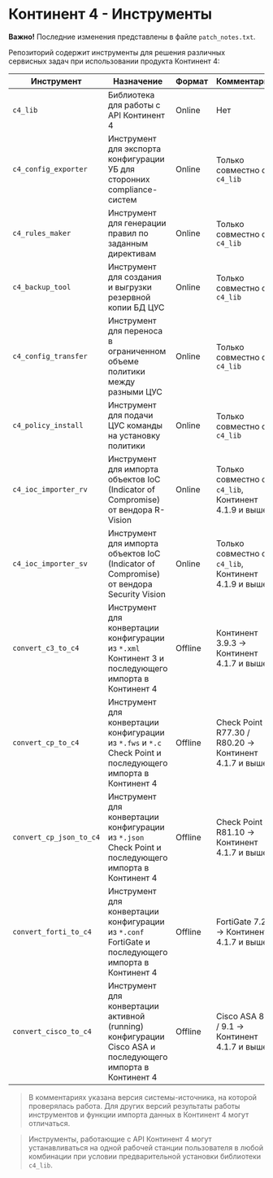 # Континент 4 - Инструменты

**Важно!** Последние изменения представлены в файле `patch_notes.txt`.

Репозиторий содержит инструменты для решения различных сервисных задач при использовании продукта Континент 4:

| Инструмент              | Назначение                                                                                                  | Формат  | Комментарий                                               |
|-------------------------|-------------------------------------------------------------------------------------------------------------|---------|-----------------------------------------------------------|
| `c4_lib`                | Библиотека для работы с API Континент 4                                                                     | Online  | Нет                                                       |
| `c4_config_exporter`    | Инструмент для экспорта конфигурации УБ для сторонних compliance-систем                                     | Online  | Только совместно с `c4_lib`                               |
| `c4_rules_maker`        | Инструмент для генерации правил по заданным директивам                                                      | Online  | Только совместно с `c4_lib`                               |
| `c4_backup_tool`        | Инструмент для создания и выгрузки резервной копии БД ЦУС                                                   | Online  | Только совместно с `c4_lib`                               |
| `c4_config_transfer`    | Инструмент для переноса в ограниченном объеме политики между разными ЦУС                                    | Online  | Только совместно с `c4_lib`                               |
| `c4_policy_install`     | Инструмент для подачи ЦУС команды на установку политики                                                     | Online  | Только совместно с `c4_lib`                               |
| `c4_ioc_importer_rv`    | Инструмент для импорта объектов IoC (Indicator of Compromise) от вендора R-Vision                           | Online  | Только совместно с `c4_lib`, Континент 4.1.9 и выше       |
| `c4_ioc_importer_sv`    | Инструмент для импорта объектов IoC (Indicator of Compromise) от вендора Security Vision                    | Online  | Только совместно с `c4_lib`, Континент 4.1.9 и выше       |
| `convert_с3_to_c4`      | Инструмент для конвертации конфигурации из `*.xml` Континент 3 и последующего импорта в Континент 4         | Offline | Континент 3.9.3 &rarr; Континент 4.1.7 и выше             |
| `convert_cp_to_c4`      | Инструмент для конвертации конфигурации из `*.fws` и `*.c` Check Point и последующего импорта в Континент 4 | Offline | Check Point R77.30 / R80.20 &rarr; Континент 4.1.7 и выше |
| `convert_cp_json_to_c4` | Инструмент для конвертации конфигурации из `*.json` Check Point и последующего импорта в Континент 4        | Offline | Check Point R81.10 &rarr; Континент 4.1.7 и выше          |
| `convert_forti_to_c4`   | Инструмент для конвертации конфигурации из `*.conf` FortiGate и последующего импорта в Континент 4          | Offline | FortiGate 7.2.0 &rarr; Континент 4.1.7 и выше             |
| `convert_cisco_to_c4`   | Инструмент для конвертации активной (running) конфигурации Cisco ASA и последующего импорта в Континент 4   | Offline | Cisco ASA 8.4 / 9.1 &rarr; Континент 4.1.7 и выше         |

> В комментариях указана версия системы-источника, на которой проверялась работа. Для других версий результаты работы инструментов и функции импорта данных в Континент 4 могут отличаться.

> Инструменты, работающие с API Континент 4 могут устанавливаться на одной рабочей станции пользователя в любой комбинации при условии предварительной установки библиотеки `c4_lib`.
